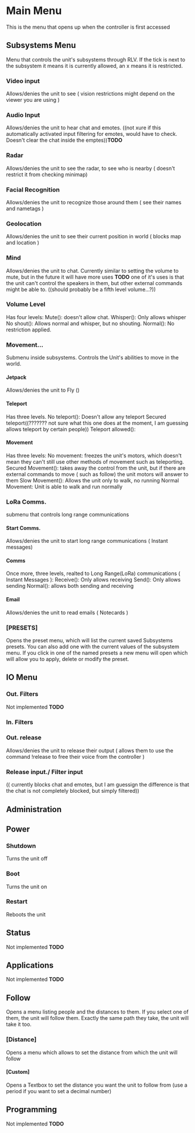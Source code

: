 # Main Menu

This is the menu that opens up when the  controller is first accessed

## Subsystems Menu

Menu that controls the unit's subsystems through RLV. If the tick is next to the subsystem it means it is currently allowed, an x means it is restricted.

### Video input
Allows/denies the unit to see ( vision restrictions might depend on the viewer you are using )

### Audio Input
Allows/denies the unit to hear chat and emotes. ((not xure if this automatically activated input filtering for emotes, would have to check. Doesn't clear the chat inside the emptes))**TODO**

### Radar
Allows/denies the unit to see the radar, to see who is nearby ( doesn't restrict it from checking minimap)

### Facial Recognition
Allows/denies the unit to recognize those around them ( see their names and  nametags )

### Geolocation
Allows/denies the unit to see their current position in world ( blocks map and location )

### Mind
Allows/denies the unit to chat. Currently similar to setting the volume to mute, but in the future it will have more uses **TODO**
one of it's uses is that the unit can't control the speakers in them, but other external commands might be able to. ((should probably be a fifth level volume...?))

### Volume Level
Has four levels:
Mute(): doesn't allow chat.
Whisper(): Only allows whisper
No shout(): Allows normal and whisper, but no shouting.
Normal(): No restriction applied.

### Movement...
Submenu inside subsystems. Controls the Unit's abilities to move in the world.

#### Jetpack
Allows/denies the unit to Fly ()

#### Teleport
Has three levels.
No teleport(): Doesn't allow any teleport
Secured teleport((??????? not sure what this one does at the moment, I am guessing allows teleport by certain people))
Teleport allowed():

#### Movement
Has three levels:
No movement: freezes the unit's motors, which doesn't mean they can't still use other methods of movement such as teleporting.
Secured Movement(): takes away the control from the unit, but if there are external commands to move ( such as follow) the unit motors will answer to them
Slow Movement(): Allows the unit only to walk, no running
Normal Movement: Unit is able to walk and run normally

### LoRa Comms.
submenu that controls long range communications 

#### Start Comms.
Allows/denies the unit to start long range communications ( Instant messages)

#### Comms
Once more, three levels, realted to Long Range(LoRa) communications ( Instant Messages ):
Receive(): Only allows receiving
Send(): Only allows sending
Normal(): allows both sending and receiving

#### Email
Allows/denies the unit to read emails ( Notecards )

### [PRESETS]
Opens the preset menu, which will list the current saved Subsystems presets. You can also add one with the current values of the subsystem menu. If you click in one of the named presets a new menu will open which will allow you to apply, delete or modify the preset.

## IO Menu

### Out. Filters
Not implemented **TODO**

### In. Filters 

### Out. release
Allows/denies the unit to release their output ( allows them to use the command !release to free their voice from the controller )

### Release input./ Filter input
(( currently blocks chat and emotes, but I am guessign the difference is that the chat is not completely blocked, but simply filtered))


## Administration

## Power

### Shutdown
Turns the unit off

### Boot
Turns the unit on

### Restart
Reboots the unit

## Status
Not implemented **TODO**

## Applications
Not implemented **TODO**

## Follow
Opens a menu listing people and the distances to them. If you select one of them, the unit will follow them. Exactly the same path they take, the unit will take it too.

### [Distance]
Opens a menu which allows to set the distance from which the unit will follow

#### [Custom]
Opens a Textbox to set the distance you want the unit to follow from (use a period if you want to set a decimal number)

## Programming
Not implemented **TODO**



